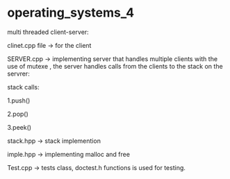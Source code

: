 # operating_systems_4

multi threaded client-server:

clinet.cpp file ->  for the client

SERVER.cpp ->  implementing server that handles multiple clients with the use of mutexe , the server handles calls from the clients
to the stack on the servrer:

stack calls:

1.push() 

2.pop()

3.peek()

stack.hpp -> stack implemention

imple.hpp -> implementing malloc and free

Test.cpp -> tests class, doctest.h functions is used for testing.
